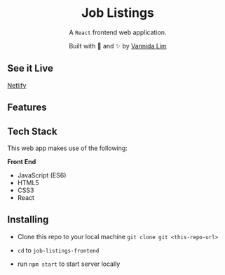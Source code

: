 <h1 align="center"> Job Listings </h1>
<p align="center">
A <code>React</code> frontend web application. 
</p>
<p align="center">
Built with 💖 and ✨ by <a href='https://github.com/vannida-lim'>Vannida
Lim</a>
</p>

**See it Live** 
------------
[Netlify]()

**Features**
------------



**Tech Stack**
--------------

This web app makes use of the following:

**Front End**

-   JavaScript (ES6)
-   HTML5 
-   CSS3
-   React

**Installing**
--------------
-   Clone this repo to your local machine `git clone git <this-repo-url>`

-   `cd`  to `job-listings-frontend`

-   run  `npm start` to start server locally
